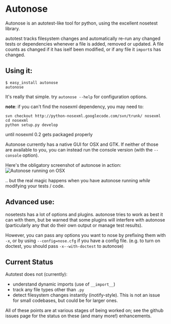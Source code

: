 # Autonose

Autonose is an autotest-like tool for python, using the excellent nosetest
library.

autotest tracks filesystem changes and automatically re-run
any changed tests or dependencies whenever a file is added, removed or
updated. A file counts as changed if it has iself been modified, or if any
file it `import`s has changed.

## Using it:

	$ easy_install autonose
	autonose

It's really that simple. try `autonose --help` for configuration options.

**note**: if you can't find the nosexml dependency, you may need to:

	svn checkout http://python-nosexml.googlecode.com/svn/trunk/ nosexml
	cd nosexml
	python setup.py develop

until nosexml 0.2 gets packaged properly


Autonose currently has a native GUI for OSX and GTK. If neither of those
are available to you, you can instead run the console version (with the
`--console` option).

Here's the obligatory screenshot of autonose in action:
![Autonose running on OSX](http://gfxmonk.net/upload/screenshot-autonose.png)

.. but the real magic happens when you have autonose running *while* modifying
your tests / code.


## Advanced use:

nosetests has a lot of options and plugins. autonose tries to work as best
it can with them, but be warned that some plugins will interfere with autonose
(particularly any that do their own output or manage test results).

However, you can pass any options you want to nose by prefixing them with `-x`,
or by using `--config=nose.cfg` if you have a config file.
(e.g. to turn on doctest, you should pass `-x--with-doctest` to autonose)

## Current Status

Autotest does not (currently):

 - understand dynamic imports (use of `__import__`)
 - track any file types other than `.py`
 - detect filesystem changes instantly (inotify-style). This is not an
   issue for small codebases, but could be for larger ones.

All of these points are at various stages of being worked on; see the github
issues page for the status on these (and many more!) enhancements.

